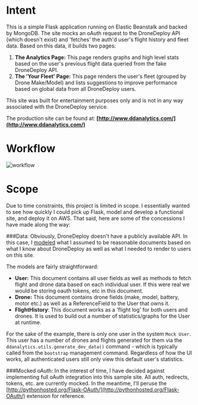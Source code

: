 # Intent
This is a simple Flask application running on Elastic Beanstalk and backed by MongoDB. The site mocks an oAuth request to the DroneDeploy API (which doesn't exist) and 'fetches' the auth'd user's flight history and fleet data. Based on this data, it builds two pages:

1. **The Analytics Page:** This page renders graphs and high level stats based on the user's previous flight data queried from the fake DroneDeploy API.
2. **The 'Your Fleet' Page:** This page renders the user's fleet (grouped by Drone Make/Model) and lists suggestions to improve performance based on global data from all DroneDeploy users.

This site was built for entertainment purposes only and is not in any way associated with the DroneDeploy service.

The production site can be found at: **[http://www.ddanalytics.com/](http://www.ddanalytics.com/)**

# Workflow
![workflow](http://f.cl.ly/items/393A0l1x3Q33220l0j1x/workflow.png)

# Scope
Due to time constraints, this project is limited in scope. I essentially wanted to see how quickly I could pick up Flask, model and develop a functional site, and deploy it on AWS. That said, here are some of the concessions I have made along the way:

###Data:
Obviously, DroneDeploy doesn't have a publicly available API. In this case, I [modeled](https://github.com/cooncesean/ddanalytics/blob/master/models.py) what I assumed to be reasonable documents based on what I know about DroneDeploy as well as what I needed to render to users on this site.

The models are fairly straightforward:

* **User:** This document contains all user fields as well as methods to fetch flight and drone data based on each individual user. If this were real we would be storing oauth tokens, etc in this document.
* **Drone:** This document contains drone fields (make, model, battery, motor etc.) as well as a ReferenceField to the User that owns it.
* **FlightHistory**: This document works as a 'flight log' for both users and drones. It is used to build out a number of statistics/graphs for the User at runtime.

For the sake of the example, there is only one user in the system `Mock User`. This user has a number of drones and flights generated for them via the `ddanalytics.utils.generate_dev_data()` command - which is typically called from the `bootstrap` management command. Regardless of how the UI works, all authenticated users still only view this default user's statistics.

###Mocked oAuth:
In the interest of time, I have decided against implementing full oAuth integration into this sample site. All auth, redirects, tokens, etc. are currently mocked. In the meantime, I'll peruse the [http://pythonhosted.org/Flask-OAuth/](http://pythonhosted.org/Flask-OAuth/) extension for reference.
